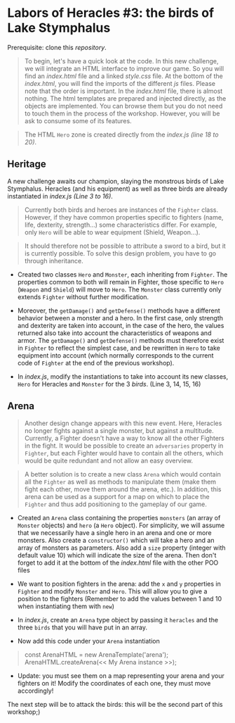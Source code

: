 # Labors of Heracles #3: the birds of Lake Stymphalus
 
Prerequisite: clone this *repository*.


> To begin, let's have a quick look at the code. In this new challenge, we will integrate an HTML interface to improve our game.
So you will find an *index.html* file and a linked *style.css* file. At the bottom of the *index.html*, you will find the imports of the different *js* files. Please note that the order is important.
In the *index.html* file, there is almost nothing. The html templates are prepared and injected directly, as the objects are implemented. You can browse them but you do not need to touch them in the process of the workshop. However, you will be ask to consume some of its features.

> The HTML `Hero` zone is created directly from the *index.js (line 18 to 20)*.

## Heritage

A new challenge awaits our champion, slaying the monstrous birds of Lake Stymphalus. Heracles (and his equipment) as well as three birds are already instantiated in *index.js (Line 3 to 16)*.

> Currently both birds and heroes are instances of the `Fighter` class. However, if they have common properties specific to fighters (name, life, dexterity, strength...) some characteristics differ. For example, only `Hero` will be able to wear equipment (Shield, Weapon...).

> It should therefore not be possible to attribute a sword to a bird, but it is currently possible. To solve this design problem, you have to go through inheritance.

- Created two classes `Hero` and `Monster`, each inheriting from `Fighter`. The properties common to both will remain in Fighter, those specific to `Hero` (`Weapon` and `Shield`) will move to `Hero`. The `Monster` class currently only extends `Fighter` without further modification.
- Moreover, the `getDamage()` and `getDefense()` methods have a different behavior between a monster and a hero. In the first case, only strength and dexterity are taken into account, in the case of the hero, the values ​​returned also take into account the characteristics of weapons and armor. The `getDamage()` and `getDefense()` methods must therefore exist in `Fighter` to reflect the simplest case, and be rewritten in `Hero` to take equipment into account (which normally corresponds to the current code of `Fighter` at the end of the previous workshop).

- In *index.js*, modify the instantiations to take into account its new classes, `Hero` for Heracles and `Monster` for the 3 *birds*. (Line 3, 14, 15, 16)

## Arena

> Another design change appears with this new event. Here, Heracles no longer fights against a single monster, but against a multitude. Currently, a Fighter doesn't have a way to know all the other Fighters in the fight. It would be possible to create an `adversaries` property in `Fighter`, but each Fighter would have to contain all the others, which would be quite redundant and not allow an easy overview.

> A better solution is to create a new class `Arena` which would contain all the `Fighter` as well as methods to manipulate them (make them fight each other, move them around the arena, etc.). In addition, this arena can be used as a support for a map on which to place the `Fighter` and thus add positioning to the gameplay of our game.

- Created an `Arena` class containing the properties `monsters` (an array of `Monster` objects) and `hero` (a `Hero` object). For simplicity, we will assume that we necessarily have a single hero in an arena and one or more monsters.
Also create a `constructor()` which will take a hero and an array of monsters as parameters. Also add a `size` property (integer with default value 10) which will indicate the size of the arena.
Then don't forget to add it at the bottom of the *index.html* file with the other POO files

- We want to position fighters in the arena: add the `x` and `y` properties in `Fighter` and modify `Monster` and `Hero`. This will allow you to give a position to the fighters (Remember to add the values ​​between 1 and 10 when instantiating them with `new`)

- In *index.js*, create an `Arena` type object by passing it `heracles` and the three `birds` that you will have put in an array.

- Now add this code under your `Arena` instantiation
> const ArenaHTML = new ArenaTemplate('arena');
ArenaHTML.createArena(<< My Arena instance >>);

- Update: you must see them on a map representing your arena and your fighters on it! Modify the coordinates of each one, they must move accordingly!
 
The next step will be to attack the birds: this will be the second part of this workshop;)
